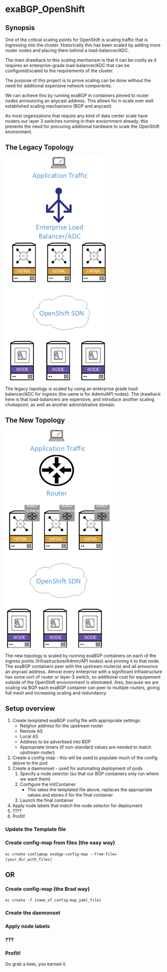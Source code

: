 # exaBGP_OpenShift

## Synopsis
One of the critical scaling points for OpenShift is scaling traffic that is ingressing into the cluster.  Historically this has been scaled by adding more router nodes and placing them behind a load-balancer/ADC.

The main drawback to this scaling mechanism is that it can be costly as it requires an enterprise-grade load-balancer/ADC that can be configured/scaled to the requirements of the cluster.

The purpose of this project is to prove scaling can be done without the need for additional expensive network components.

We can achieve this by running exaBGP in containers pinned to router nodes announcing an anycast address.  This allows for n-scale over well established scaling mechanisms (BGP and anycast).

As most organizations that require any kind of data center scale have routers our layer 3 switches running in their enviornment already, this prevents the need for procuring additional hardware to scale the OpenShift environment.

## The Legacy Topology

![](images/scaling_with_adc.png)

The legacy topology is scaled by using an enterprise grade load-balancer/ADC for ingress (the same is for Admin/API nodes).  The drawback here is that load-balancers are expensive, and introduce another scaling chokepoint, as well as another administrative domain.

## The New Topology

![](images/scaling_with_exa.png)

The new topology is scaled by running exaBGP containers on each of the ingress points (Infrastructure/Admin/API nodes) and pinning it to that node.  The exaBGP containers peer with the upstream router(s) and all announce an anycast address.  Almost every enterprise with a significant infrastructure has some sort of router or layer-3 switch, so additional cost for equipement outside of the OpenShift envioronment is eliminated.  Also, because we are scaling via BGP each exaBGP container can peer to multiple routers, giving full mesh and increasing scaling and redundancy.

## Setup overview
1.  Create templated exaBGP config file with appropriate settings:
    * Neighor address for the upstream router
    * Remote AS
    * Local AS
    * Address to be advertised into BGP
    * Appropriate timers (if non-standard values are needed to match upstream router)
2.  Create a config-map - this will be used to populate much of the config above to the pod
3.  Create a daemonset - used for automating deployment of pods
    1. Specify a node selector (so that our BGP containers only run where we want them)
    2. Configure the initContainer
        * This takes the templated file above, replaces the appropriate values and stores it for the final container
    3. Launch the final container
4. Apply node labels that match the node selector for deployment
5. ????
6. Profit!


### Update the Template file

### Create config-map from files (the easy way)
`oc create configmap exabgp-config-map --from-file=[your_dir_with_files]`

## OR

### Create config-map (the Brad way)
`oc create -f [name_of_config-map_yaml_file]`

### Create the daemonset

### Apply node labels

### ???

### Profit!
Go grab a beer, you earned it.
